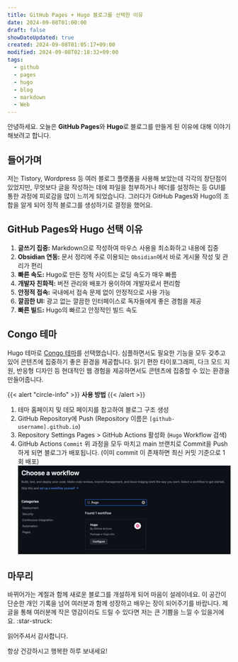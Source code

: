 ```yaml
---
title: GitHub Pages + Hugo 블로그를 선택한 이유
date: 2024-09-08T01:00:00
draft: false
showDateUpdated: true
created: 2024-09-08T01:05:17+09:00
modified: 2024-09-08T02:18:32+09:00
tags:
  - github
  - pages
  - hugo
  - blog
  - markdown
  - Web
---
```


안녕하세요. 오늘은 **GitHub Pages**와 **Hugo**로 블로그를 만들게 된 이유에 대해 이야기해보려고 합니다.

## 들어가며

저는 Tistory, Wordpress 등 여러 블로그 플랫폼을 사용해 보았는데 각각의 장단점이 있었지만, 무엇보다 글을 작성하는 데에 파일을 첨부하거나 헤더를 설정하는 등 GUI를 통한 과정에 피로감을 많이 느끼게 되었습니다. 
그러다가 GitHub Pages와 Hugo의 조합을 알게 되어 정적 블로그를 생성하기로 결정을 했어요.

## GitHub Pages와 Hugo 선택 이유

1. **글쓰기 집중:** Markdown으로 작성하여 마우스 사용을 최소화하고 내용에 집중
2. **Obsidian 연동:** 문서 정리에 주로 이용되는 `Obsidian`에서 바로 게시물 작성 및 관리가 편리
3. **빠른 속도:** Hugo로 만든 정적 사이트는 로딩 속도가 매우 빠름
4. **개발자 친화적:** 버전 관리와 배포가 용이하여 개발자로서 편리함
5. **안정적 접속:** 국내에서 접속 문제 없이 안정적으로 사용 가능
6. **깔끔한 UI:** 광고 없는 깔끔한 인터페이스로 독자들에게 좋은 경험을 제공
7. **빠른 빌드:** Hugo의 빠르고 안정적인 빌드 속도

## Congo 테마

Hugo 테마로 [Congo 테마](https://github.com/jpanther/congo)를 선택했습니다. 심플하면서도 필요한 기능을 모두 갖추고 있어 콘텐츠에 집중하기 좋은 환경을 제공합니다. 읽기 편한 타이포그래피, 다크 모드 지원, 반응형 디자인 등 현대적인 웹 경험을 제공하면서도 콘텐츠에 집중할 수 있는 환경을 만들어줍니다.

{{< alert "circle-info" >}} 
**사용 방법**
{{< /alert >}}
1. 테마 홈페이지 및 데모 페이지를 참고하여 블로그 구조 생성
2. GitHub Repository에 Push (Repository 이름은 `[github-username].github.io`)
3. Repository Settings   Pages > GitHub Actions 활성화 (`Hugo` Workflow 검색)
4. GitHub Actions `Commit`
위 과정을 모두 마치고 main 브랜치로 Commit을 Push 하게 되면 블로그가 배포됩니다. (이미 commit 이 존재하면 최신 커밋 기준으로 1회 배포)
   ![](file-20240908-013221745.jpg)

## 마무리

바뀌어가는 계절과 함께 새로운 블로그를 개설하게 되어 마음이 설레이네요. 이 공간이 단순한 개인 기록을 넘어 여러분과 함께 성장하고 배우는 장이 되어주기를 바랍니다. 제 글을 통해 여러분께 작은 영감이라도 드릴 수 있다면 저는 큰 기쁨을 느낄 수 있을거에요. :star-struck:

읽어주셔서 감사합니다.

항상 건강하시고 행복한 하루 보내세요!

<!--### 관련된 문서-->


